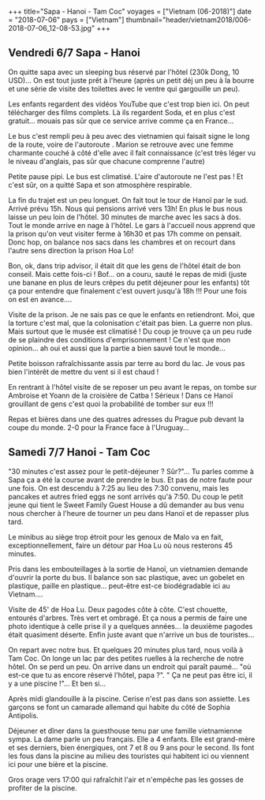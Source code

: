 +++
title="Sapa - Hanoi - Tam Coc"
voyages = ["Vietnam (06-2018)"]
date = "2018-07-06"
pays = ["Vietnam"]
thumbnail="header/vietnam2018/006-2018-07-06_12-08-53.jpg"
+++

## Vendredi 6/7 Sapa - Hanoi
 
On quitte sapa avec un sleeping bus réservé par l'hôtel (230k Dong, 10 USD)... On est tout juste prêt à l'heure (après un petit déj un peu à la bourre et une série de visite des toilettes avec le ventre qui gargouille un peu).

Les enfants regardent des vidéos YouTube que c'est trop bien ici. On peut télécharger des films complets. Là ils regardent Soda, et en plus c'est gratuit… mouais pas sûr que ce service arrive comme ça en France…

Le bus c'est rempli peu à peu avec des vietnamien qui faisait signe le long de la route, voire de l'autoroute . Marion se retrouve avec une femme charmante couché à côté d'elle avec il fait connaissance (c'est très léger vu le niveau d'anglais, pas sûr que chacune comprenne l'autre)

Petite pause pipi. Le bus est climatisé. L'aire d'autoroute ne l'est pas ! Et c'est sûr, on a quitté Sapa et son atmosphère respirable.

La fin du trajet est un peu longuet. On fait tout le tour de Hanoï par le sud. Arrivé prévu 15h. Nous qui pensions arrivé vers 13h! En plus le bus nous laisse un peu loin de l'hôtel. 30 minutes de marche avec les sacs à dos. Tout le monde arrive en nage à l'hôtel. Le gars à l'accueil nous apprend que la prison qu'on veut visiter ferme à 16h30 et pas 17h comme on pensait. Donc hop, on balance nos sacs dans les chambres et on recourt dans l'autre sens direction la prison Hoa Lo! 

Bon, ok, dans trip advisor, il était dit que les gens de l'hôtel était de bon conseil. Mais cette fois-ci ! Bof… on a couru, sauté le repas de midi (juste une banane en plus de leurs crêpes du petit déjeuner pour les enfants) tôt ça pour entendre que finalement c'est ouvert jusqu'à 18h !!! Pour une fois on est en avance….

Visite de la prison. Je ne sais pas ce que le enfants en retiendront. Moi, que la torture c'est mal, que la colonisation c'était pas bien. La guerre non plus. Mais surtout que le musée est climatisé ! Du coup je trouve ça un peu rude de se plaindre des conditions d'emprisonnement ! Ce n'est que mon opinion… ah oui et aussi que la partie a bien sauvé tout le monde…

Petite boisson rafraîchissante assis par terre au bord du lac. Je vous pas bien l'intérêt de mettre du vent si il est chaud !

En rentrant à l'hôtel visite de se reposer un peu avant le repas, on tombe sur Ambroise et Yoann de la croisière de Catba ! Sérieux ! Dans ce Hanoï grouillant de gens c'est quoi la probabilité de tomber sur eux !!!

Repas et bières dans une des quatres adresses du Prague pub devant la coupe du monde. 2-0 pour la France face à l'Uruguay…

## Samedi 7/7 Hanoi - Tam Coc

"30 minutes c'est assez pour le petit-déjeuner ? Sûr?"... Tu parles comme à Sapa ça a été la course avant de prendre le bus. Et pas de notre faute pour une fois. On est descendu à 7:25 au lieu des 7:30 convenu, mais les pancakes et autres fried eggs ne sont arrivés qu'à 7:50. Du coup le petit jeune qui tient le Sweet Family Guest House a dû demander au bus venu nous chercher à l'heure de tourner un peu dans Hanoï et de repasser plus tard.

Le minibus au siège trop étroit pour les genoux de Malo va en fait, exceptionnellement, faire un détour par Hoa Lu où nous resterons 45 minutes.

Pris dans les embouteillages à la sortie de Hanoï, un vietnamien demande d'ouvrir la porte du bus. Il balance son sac plastique, avec un gobelet en plastique, paille en plastique… peut-être est-ce biodégradable ici au Vietnam….

Visite de 45' de Hoa Lu. Deux pagodes côte à côte. C'est chouette, entourés d'arbres. Très vert et ombragé. Et ça nous a permis de faire une photo identique à celle prise il y a quelques années… la deuxième pagodes était quasiment déserte. Enfin juste avant que n'arrive un bus de touristes…

On repart avec notre bus. Et quelques 20 minutes plus tard, nous voilà à Tam Coc. On longe un lac par des petites ruelles à la recherche de notre hôtel. On se perd un peu. On arrive dans un endroit qui paraît paumé… "où est-ce que tu as encore réservé l'hôtel, papa ?".
" Ça ne peut pas être ici, il y a une piscine !"... Et ben si…

Après midi glandouille à la piscine. Cerise n'est  pas dans son assiette. Les garçons se font un camarade allemand qui habite du côté de Sophia Antipolis. 

Déjeuner et dîner dans la guesthouse tenu par une famille vietnamienne sympa. La dame parle un peu français. Elle a 4 enfants. Elle est grand-mère et ses derniers, bien énergiques, ont 7 et 8 ou 9 ans pour le second. Ils font les fous dans la piscine au milieu des touristes qui habitent ici ou viennent ici pour une bière et la piscine.

Gros orage vers 17:00 qui rafraîchit l'air et n'empêche pas les gosses de profiter de la piscine.

